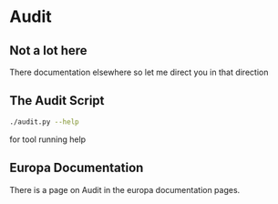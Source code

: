 # Audit

## Not a lot here

There documentation elsewhere so let me direct you in that direction

## The Audit Script 

```bash
./audit.py --help
```

for tool running help

## Europa Documentation

There is a page on Audit in the europa documentation pages.
